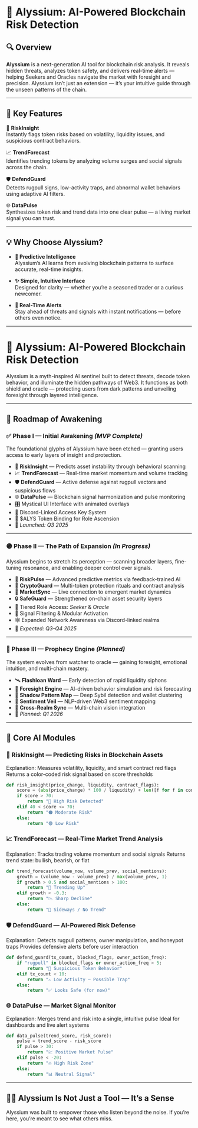 # 🌟 Alyssium: AI-Powered Blockchain Risk Detection

## 🔍 Overview

**Alyssium** is a next-generation AI tool for blockchain risk analysis. It reveals hidden threats, analyzes token safety, and delivers real-time alerts — helping Seekers and Oracles navigate the market with foresight and precision. Alyssium isn’t just an extension — it’s your intuitive guide through the unseen patterns of the chain.

---

## 🔑 Key Features

🔮 **RiskInsight**  
Instantly flags token risks based on volatility, liquidity issues, and suspicious contract behaviors.

📈 **TrendForecast**  
Identifies trending tokens by analyzing volume surges and social signals across the chain.

🛡️ **DefendGuard**  
Detects rugpull signs, low-activity traps, and abnormal wallet behaviors using adaptive AI filters.

🌐 **DataPulse**  
Synthesizes token risk and trend data into one clear pulse — a living market signal you can trust.

---

## 💡 Why Choose Alyssium?

- **🧠 Predictive Intelligence**  
  Alyssium’s AI learns from evolving blockchain patterns to surface accurate, real-time insights.

- **✨ Simple, Intuitive Interface**  
  Designed for clarity — whether you’re a seasoned trader or a curious newcomer.

- **📣 Real-Time Alerts**  
  Stay ahead of threats and signals with instant notifications — before others even notice.

---

# 🌟 Alyssium: AI-Powered Blockchain Risk Detection

Alyssium is a myth-inspired AI sentinel built to detect threats, decode token behavior, and illuminate the hidden pathways of Web3. It functions as both shield and oracle — protecting users from dark patterns and unveiling foresight through layered intelligence.

---

## 🧬 Roadmap of Awakening

### ✅ Phase I — Initial Awakening *(MVP Complete)*  
The foundational glyphs of Alyssium have been etched — granting users access to early layers of insight and protection.

- 🧿 **RiskInsight** — Predicts asset instability through behavioral scanning  
- 📈 **TrendForecast** — Real-time market momentum and volume tracking  
- 🛡️ **DefendGuard** — Active defense against rugpull vectors and suspicious flows  
- 🌐 **DataPulse** — Blockchain signal harmonization and pulse monitoring  
- 🎛️ Mystical UI Interface with animated overlays  
- 🔗 Discord-Linked Access Key System  
- 💠 $ALYS Token Binding for Role Ascension  
- 📅 *Launched: Q3 2025*

---

### 🟣 Phase II — The Path of Expansion *(In Progress)*  
Alyssium begins to stretch its perception — scanning broader layers, fine-tuning resonance, and enabling deeper control over signals.

- 🌌 **RiskPulse** — Advanced predictive metrics via feedback-trained AI  
- 🧭 **CryptoGuard** — Multi-token protection rituals and contract analysis  
- 📡 **MarketSync** — Live connection to emergent market dynamics  
- 🔒 **SafeGuard** — Strengthened on-chain asset security layers  
- 🧬 Tiered Role Access: *Seeker* & *Oracle*  
- 🧿 Signal Filtering & Modular Activation  
- 🕸️ Expanded Network Awareness via Discord-linked realms  
- 📅 *Expected: Q3–Q4 2025*

---

### 🔮 Phase III — Prophecy Engine *(Planned)*  
The system evolves from watcher to oracle — gaining foresight, emotional intuition, and multi-chain mastery.

- 🛰️ **Flashloan Ward** — Early detection of rapid liquidity siphons  
- 🧠 **Foresight Engine** — AI-driven behavior simulation and risk forecasting  
- 🧬 **Shadow Pattern Map** — Deep Sybil detection and wallet clustering  
- 💬 **Sentiment Veil** — NLP-driven Web3 sentiment mapping  
- 🌉 **Cross-Realm Sync** — Multi-chain vision integration  
- 📅 *Planned: Q1 2026*

---

## 🔧 Core AI Modules

### 🔮 RiskInsight — Predicting Risks in Blockchain Assets
Explanation:
Measures volatility, liquidity, and smart contract red flags
Returns a color-coded risk signal based on score thresholds


```python
def risk_insight(price_change, liquidity, contract_flags):
    score = (abs(price_change) * 100 / liquidity) + len([f for f in contract_flags if f == "⚠️"])
    if score > 70:
        return "🔴 High Risk Detected"
    elif 40 < score <= 70:
        return "🟠 Moderate Risk"
    else:
        return "🟢 Low Risk"
```

### 📈 TrendForecast — Real-Time Market Trend Analysis
Explanation:
Tracks trading volume momentum and social signals
Returns trend state: bullish, bearish, or flat

```python
def trend_forecast(volume_now, volume_prev, social_mentions):
    growth = (volume_now - volume_prev) / max(volume_prev, 1)
    if growth > 0.5 and social_mentions > 100:
        return "🚀 Trending Up"
    elif growth < -0.3:
        return "📉 Sharp Decline"
    else:
        return "🔄 Sideways / No Trend"
```

### 🛡️ DefendGuard — AI-Powered Risk Defense
Explanation:
Detects rugpull patterns, owner manipulation, and honeypot traps
Provides defensive alerts before user interaction


```python
def defend_guard(tx_count, blocked_flags, owner_action_freq):
    if "rugpull" in blocked_flags or owner_action_freq > 5:
        return "🚫 Suspicious Token Behavior"
    elif tx_count < 10:
        return "⚠️ Low Activity — Possible Trap"
    else:
        return "✅ Looks Safe (for now)"
```

### 🌐 DataPulse — Market Signal Monitor
Explanation:
Merges trend and risk into a single, intuitive pulse
Ideal for dashboards and live alert systems

```python
def data_pulse(trend_score, risk_score):
    pulse = trend_score - risk_score
    if pulse > 30:
        return "💹 Positive Market Pulse"
    elif pulse < -20:
        return "🔥 High Risk Zone"
    else:
        return "📊 Neutral Signal"
```

---

## 🧙‍♀️ Alyssium Is Not Just a Tool — It’s a Sense

Alyssium was built to empower those who listen beyond the noise. If you’re here, you’re meant to see what others miss.

